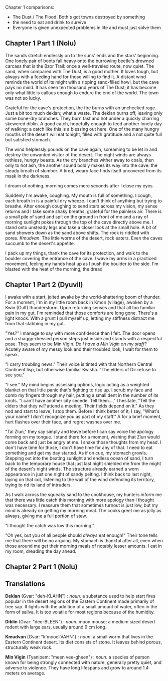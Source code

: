 
Chapter 1 comparisons:
- The Dust / The Flood. Both's got towns destroyed by something
- the need to eat and drink to survive
- Everyone is given unexpected problems in life and must just solve them
## Chapter 1 Part 1 (Nolu)

The sands stretch endlessly on to the suns' ends and the stars' beginning. One lonely pair of boots fall heavy onto the burrowing beetle's drowned carcass that is the Bzor Trail: once a well-traveled route, now quiet. The sand, when compared with The Dust, is a good mother. It loves tough, but always with a feeding hand for those willing to find it. A distant wind reminds the world of its might with a ripping sand-filled howl, but the cave pays no mind. It has seen ten thousand years of The Dust; it has become only what little is callous enough to endure the end of the world. The town was not so lucky.

Grateful for the cave's protection, the fire burns with an unchecked rage. Just a bit too much deklan; what a waste. The deklan burns off, leaving only some bone-dry branches. They burn fast and hot under a quickly charring skewered diblin. A good catch, hopefully enough to feed another lonely day of walking: a catch like this is a blessing out here. One of the many hungry mouths of the desert will eat tonight, filled with gratitude and a not quite full but satisfied stomach.

The wind helplessly pounds on the cave again, screaming to be let in and destroy the unwanted visitor of the desert. The night winds are always ruthless, hungry beasts. As the dry branches wither away to coals, then only to hot ash, the another sound boldly makes its way into the cave: the steady breath of slumber. A tired, weary face finds itself uncovered from its mask in the darkness.

I dream of nothing, morning comes mere seconds after I close my eyes.

Suddenly I'm awake, coughing. My mouth is full of something. I cough, each breath in is a painful dry wheeze. I can't think of anything but trying to breathe. After enough coughing to send stars across my vision, my sense returns and I take some shaky breaths, grateful for the painless air. There is a small pile of sand and spit on the ground in front of me and a ray of morning sunlight pokes through the top of the cave directly above me. I stand onto unsteady legs and take a closer look at the small hole. A bit of sand showers down as the sand above shifts. The rock is riddled with pores. *Kmudvan*. The little worms of the desert, rock eaters. Even the caves succumb to the desert's appetite.

I pack up my things, thank the cave for its protection, and walk to the boulder covering the entrance of the cave. I wave my arms in a practiced movement, feeling my hands heat up as I push the boulder to the side. I'm blasted with the heat of the morning, the dread 

## Chapter 1 Part 2 (Dyuvil)

I awake with a start, jolted awake by the world-shattering boom of thunder. For a moment, I'm in my little room back in Kmon (village), awoken by a Kwin (Gulf) thunderstorm. Upon returning senses and that all too familiar pain in my gut, I'm reminded that those comforts are long gone. There's a light knock. With a grunt I pull myself up, letting my stiffness distract me from that stabbing in my gut.

"Yes?" I manage to say with more confidence than I felt. The door opens and a shaggy-dressed person steps just inside and stands with a respectful pose. They seem to be Min Vigin. *Do I have a Min Vigin on my staff?* Acutely aware of my messy look and their troubled look, I wait for them to speak.

"I carry troubling news." Their voice is tinted with that Northern Central Continent lisp, but otherwise familiar Kwisha. "The elders of Dir refuse to see you."

"I see." My mind begins assessing options, logic acting as a weighted blanket on that little panic that's fighting to rise up. I scrub my face and comb my fingers through my hair, putting a small dent in the number of its knots. "I can't have another city secede. Tell them...," I hesitate, "Tell the elders that they *will* attend a meeting. Their fields depend on it." As they nod and start to leave, I stop them. Before I think better of it, I say, "What's your name? I don't recognize you as part of my staff." A for a brief moment, hurt flashes over their face, and regret washes over me.

"Tal Zlun," they say simply and leave before I can say voice the apology forming on my tongue. I stand there for a moment, wishing that Zlun would come back and just be angry at me. I shake those thoughts from my head. I don't have time for those, I don't have time for any of that. I need to eat something and get my day started. As if on cue, my stomach growls. Stepping out into the beating sunlight and endless ocean of sand, I turn back to the temporary house that just last night shielded me from the might of the desert's night winds. The structure already earned a worn appearance in just one night of sandy pelting. I think back to last night, laying on that cot, listening to the wail of the wind defending its territory, trying to rid its land of intruders.

As I walk across the squeaky sand to the cookhouse, my hunters inform me that there was little catch this morning with more apology than I thought was necessary. I reassure them that sometimes turnout is just low, but my mind is already on getting my morning meal. The cooks greet me as jolly as always, giving me a full portion of stew.

"I thought the catch was low this morning."

"Oh yes, but you of all people should *always* eat enough!" Their tone tells me that there will be no arguing. My stomach is thankful after all, even when those around me get their morning meals of notably lesser amounts. I eat in my room, dreading the day ahead.

## Chapter 2 Part 1 (Nolu)



## Translations

**Deklan** (Gvar: "deh-KLAHN") : *noun.* a substance used to help start fires popular in the desert regions of the Eastern Continent made primarily of tree sap. It lights with the addition of a small amount of water, often in the form of saliva. It is too volatile for most regions because of the humidity.

**Diblin** (Gvar: "dee-BLEEN") : *noun.* moon mouse; a medium sized desert rodent with large ears, usually around 9 cm long.

**Kmudvan** (Gvar: "k'mood-VAHN") : *noun.* a small worm that lives in the Eastern Continent desert. Its diet consists of stone. It leaves behind porous, structurally weak rock.

**Min Vigin** (Tyanipem: "meen vee-gheen") : *noun.* a species of person known for being strongly connected with nature, generally pretty quiet, and adverse to violence. They have long lifespans and grow to around 1.4 meters on average.